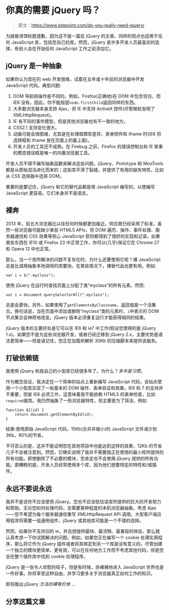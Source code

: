 # 你真的需要 jQuery 吗？

> 原文：<https://www.sitepoint.com/do-you-really-need-jquery/>

为链接诱饵标题道歉，因为这不是一篇反 jQuery 的文章。同样的观点也适用于任何 JavaScript 库，包括您自己的库。然而，jQuery 是许多开发人员最喜欢的选择，有些人会在开始任何 JavaScript 工作之前添加它。

## jQuery 是一种抽象

如果你认为现在的 web 开发很难，试着在五年或十年前的浏览器中开发 JavaScript 代码。典型问题:

1.  DOM 导航和操作是不同的。例如，Firefox(正确地)在 DOM 中包含空白，而 IE6 没有。因此，你不能指望`node.firstChild`返回同样的东西。
2.  大多数浏览器本身支持 Ajax，但 IE 中支持 ActiveX 控件(尽管微软发明了 XMLHttpRequest)。
3.  IE 有不同的事件模型，但是其他浏览器也有不一致的地方。
4.  CSS2.1 支持变化很大。
5.  动画可能会很困难，尤其是在处理框模型差异、表单控件和 iframe 时(IE6 将选择框和 iframe 放在页面上的最上面)。
6.  开发人员的工具还不成熟。在 Firebug 之前，Firefox 的错误控制台和 IE 笨重的模态错误框是唯一的内置浏览器工具。

开发人员不得不编写抽象函数来解决这些问题。jQuery、Prototype 和 MooTools 都是从原始混沌进化而来的；这些库平滑了裂缝，并提供了有用的缺失特性，比如从 CSS 选择器中选择 DOM。

重要的是要记住，jQuery 和它的替代品都是用 JavaScript 编写的，以使编写 JavaScript 更容易。它们本身并不是语言。

## 裸奔

2013 年，前五大浏览器比以往任何时候都更加接近。供应商已经采用了标准，虽然一些浏览器可能缺少某些 HTML5 APIs，但 DOM 遍历、操作、事件处理、服务器通信和 CSS 效果等核心 JavaScript 原则都得到了很好的实现和记录。如果某些东西在 IE10 或 Firefox 23 中正常工作，你可以(几乎)保证它在 Chrome 27 和 Opera 12 中也正常。

那么，当一个库所解决的问题不复存在时，为什么还要使用它呢？裸 JavaScript 总是比调用抽象本地调用的库要快。在某些情况下，裸替代品也更有用。例如:

```
var i = $(".myclass");
```

使用 jQuery 在运行时查找页面上分配了类“myclass”的所有元素。然而:

```
var i = document.querySelectorAll(".myclass");
```

总是会更快。另外，如果使用了`getElementsByClassname`，返回值是一个活集合。换句话说，当在页面中添加或删除“myclass”类的元素时，`i`中表示的 DOM 节点集合会神奇地改变。jQuery 版本必须重复运行才能获得相同的结果。

jQuery 版本的主要好处是它可以在 IE6 和 ie7 中工作(假设您使用的是 jQuery 1.x)。如果您不是为这些浏览器开发，或者已经迁移到 jQuery 2.x，主要优势是语法更简单——但是请记住，您正在加载和解析 30Kb 的压缩脚本来提供该服务。

## 打破依赖链

我使用 jQuery 和我自己的小型库已经很多年了。为什么？*多半是习惯*。

作为概念验证，我决定在一个简单的站点上重新编写 JavaScript 代码，该站点使用一个小型库实现了一些基本的 DOM 操作、表单验证和效果。IE6 和 7 的支持并不重要，但是 IE8 必须工作，这意味着我不能依赖 HTML5 的表单检查，比如`required`属性。我仍然抽象了一些浏览器特性，但主要是为了简洁，例如

```
function $I(id) {
	return document.getElementById(id);
}
```

结果:使用原始 JavaScript 代码，15Kb(合并并缩小)的 JavaScript 文件减少到 3Kb。80%的节省。

不可否认的是，这并不能证明您在其他项目中也能达到这样的效果，12Kb 的节省几乎不会被注意到。然而，它确实说明了我并不需要我正在使用的最小库所提供的所有功能。即使删除了不必要的模块，您肯定也不会使用 jQuery 提供的所有功能。更糟糕的是，开发人员经常使用多个库，因为他们想要特定的特性和/或插件。

## 永远不要说永远

我并不是说你不应该使用 jQuery。您也不应该低估该库所提供的巨大的开发努力和帮助。无论您如何处理代码，总需要某种程度的本机浏览器抽象。考虑 Ajax——您不希望为每个服务器通信重写 XMLHttpRequest API 调用。大型客户端应用程序将需要一组通用组件，jQuery 或其他库可能是一个不错的选择。

然而，如果你不支持旧的 ie，并且想提供最快、最流畅、最兼容的体验，那么就认真考虑一下你试图解决的问题。例如，如果您正在编写一个 cookie 处理实用程序，那么将它作为 jQuery 插件或者将其绑定到另一个库是没有意义的。尽管创建一个独立的模块更简单、更有效，可以在任何地方工作而不考虑其他代码，但是您会在整个插件库中找到 cookie 处理程序。

jQuery 是一张令人欣慰的毯子，但是有时候，赤裸裸地进入 JavaScript 世界也是一件好事。你将享受这种自由，并学习更多关于浏览器真正如何工作的知识。

即将推出:*jQuery 方法的裸等价体* …

## 分享这篇文章